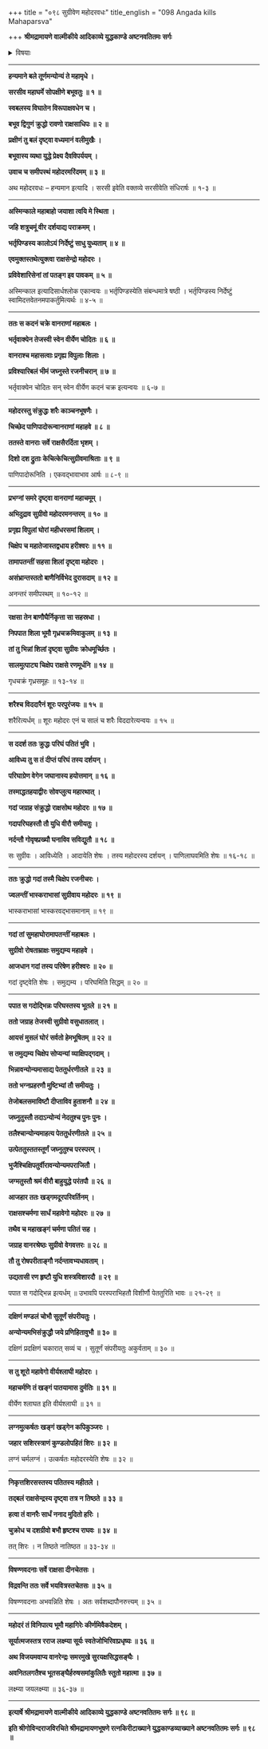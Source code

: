 +++
title = "०९८ सुग्रीवेण महोदरवधः"
title_english = "098 Angada kills Mahaparsva"

+++
**श्रीमद्रामायणे वाल्मीकीये आदिकाव्ये युद्धकाण्डे अष्टनवतितमः सर्गः**


<details><summary>विषयाः</summary>

सुग्रीवेण महोदरवधः ॥ १ ॥

</details>


****

**हन्यमाने बले तूर्णमन्योन्यं ते महामृधे ।**

**सरसीव महाघर्मे सोपक्षीणे बभूवतुः ॥ १ ॥**

**स्वबलस्य विघातेन विरूपाक्षवधेन च ।**

**बभूव द्विगुणं क्रुद्धो रावणो राक्षसाधिपः ॥ २ ॥**

**प्रक्षीणं तु बलं दृष्ट्वा वध्यमानं वलीमुखैः ।**

**बभूवास्य व्यथा युद्धे प्रेक्ष्य दैवविपर्ययम् ।**

**उवाच च समीपस्थं महोदरमरिंदमम् ॥ ३ ॥**

अथ महोदरवधः – हन्यमान इत्यादि । सरसी इवेति वक्तव्ये सरसीवेति संधिरार्षः ॥ १-३ ॥

****

**अस्मिन्काले महाबाहो जयाशा त्वयि मे स्थिता ।**

**जहि शत्रुचमूं वीर दर्शयाद्य पराक्रमम् ।**

**भर्तृपिण्डस्य कालोऽयं निर्देष्टुं साधु युध्यताम् ॥ ४ ॥**

**एवमुक्तस्तथेत्युक्त्वा राक्षसेन्द्रो महोदरः ।**

**प्रविवेशारिसेनां तां पतङ्ग इव पावकम् ॥ ५ ॥**

अस्मिन्काल इत्यादिसार्धश्लोक एकान्वयः ॥ भर्तृपिण्डस्येति संबन्धमात्रे षष्ठी । भर्तृपिण्डस्य निर्देष्टुं स्वामिदत्तवेतनमपाकर्तुमित्यर्थः ॥ ४-५ ॥

****

**ततः स कदनं चक्रे वानराणां महाबलः ।**

**भर्तृवाक्येन तेजस्वी स्वेन वीर्येण चोदितः ॥ ६ ॥**

**वानराश्च महासत्वाः प्रगृह्य विपुलाः शिलाः ।**

**प्रविश्यारिबलं भीमं जघ्नुस्ते रजनीचरान् ॥ ७ ॥**

भर्तृवाक्येन चोदितः सन् स्वेन वीर्येण कदनं चक्र इत्यन्वयः ॥ ६-७ ॥

****

**महोदरस्तु संक्रुद्धः शरैः काञ्चनभूषणैः ।**

**चिच्छेद पाणिपादोरून्वानराणां महाहवे ॥ ८ ॥**

**ततस्ते वानराः सर्वे राक्षसैरर्दिता भृशम् ।**

**दिशो दश द्रुताः केचित्केचित्सुग्रीवमाश्रिताः ॥ ९ ॥**

पाणिपादोरूनिति । एकवद्भावाभाव आर्षः ॥ ८-९ ॥

****

**प्रभग्नां समरे दृष्ट्वा वानराणां महाचमूम् ।**

**अभिदुद्राव सुग्रीवो महोदरमनन्तरम् ॥ १० ॥**

**प्रगृह्य विपुलां घोरां महीधरसमां शिलाम् ।**

**चिक्षेप च महातेजास्तद्वधाय हरीश्वरः ॥ ११ ॥**

**तामापतन्तीं सहसा शिलां दृष्ट्वा महोदरः ।**

**असंभ्रान्तस्ततो बाणैनिर्विभेद दुरासदाम् ॥ १२ ॥**

अनन्तरं समीपस्थम् ॥ १०-१२ ॥

****

**रक्षसा तेन बाणौघैर्निकृत्ता सा सहस्रधा ।**

**निपपात शिला भूमौ गृध्रचक्रमिवाकुलम् ॥ १३ ॥**

**तां तु भिन्नां शिलां दृष्ट्वा सुग्रीवः क्रोधमूर्च्छितः ।**

**सालमुत्पाट्य चिक्षेप राक्षसे रणमूर्धनि ॥ १४ ॥**

गृधचक्रं गृध्रसमूहः ॥ १३-१४ ॥

****

**शरैश्च विददारैनं शूरः परपुरंजयः ॥ १५ ॥**

शरैरित्यर्धम् ॥ शूरः महोदरः एनं च सालं च शरैः विददारेत्यन्वयः ॥ १५ ॥

****

**स ददर्श ततः क्रुद्धः परिघं पतितं भुवि ।**

**आविध्य तु स तं दीप्तं परिघं तस्य दर्शयन् ।**

**परिघाग्रेण वेगेन जघानास्य हयोत्तमान् ॥ १६ ॥**

**तस्माद्धतहयाद्वीरः सोवप्लुत्य महारथात् ।**

**गदां जग्राह संक्रुद्धो राक्षसोथ महोदरः ॥ १७ ॥**

**गदापरिघहस्तौ तौ युधि वीरौ समीयतुः ।**

**नर्दन्तौ गोवृषप्रख्यौ घनाविव सविद्युतौ ॥ १८ ॥**

सः सुग्रीवः । आविध्येति । आदायेति शेषः । तस्य महोदरस्य दर्शयन् । पाणिलाघवमिति शेषः ॥ १६-१८ ॥

****

**ततः क्रुद्धो गदां तस्मै चिक्षेप रजनीचरः ।**

**ज्वलन्तीं भास्कराभासां सुग्रीवाय महोदरः ॥ १९ ॥**

भास्कराभासां भास्करवद्भासमानाम् ॥ १९ ॥

****

**गदां तां सुमहाघोरामापतन्तीं महाबलः ।**

**सुग्रीवो रोषताम्राक्षः समुद्यम्य महाहवे ।**

**आजधान गदां तस्य परिषेण हरीश्वरः ॥ २० ॥**

गदां दृष्ट्वेति शेषः । समुद्यम्य । परिघमिति सिद्धम् ॥ २० ॥

****

**पपात स गदोद्भिन्नः परिघस्तस्य भूतले ॥ २१ ॥**

**ततो जग्राह तेजस्वी सुग्रीवो वसुधातलात् ।**

**आयसं मुसलं घोरं सर्वतो हेमभूषितम् ॥ २२ ॥**

**स तमुद्यम्य चिक्षेप सोप्यन्यां व्याक्षिपद्गदाम् ।**

**भिन्नावन्योन्यमासाद्य पेततुर्धरणीतले ॥ २३ ॥**

**ततो भग्नप्रहरणौ मुष्टिभ्यां तौ समीयतुः ।**

**तेजोबलसमाविष्टौ दीप्ताविव हुताशनौ ॥ २४ ॥**

**जघ्नुतुस्तौ तदाऽन्योन्यं नेदतुश्च पुनः पुनः ।**

**तलैश्चान्योन्यमाहत्य पेततुर्धरणीतले ॥ २५ ॥**

**उत्पेततुस्ततस्तूर्णं जघ्नुतुश्च परस्परम् ।**

**भुजैश्चिक्षिपतुर्वीरावन्योन्यमपराजितौ ।**

**जग्मतुस्तौ श्रमं वीरौ बाहुयुद्धे परंतपौ ॥ २६ ॥**

**आजहार ततः खड्गमदूरपरिवर्तिनम् ।**

**राक्षसश्चर्मणा सार्धं महावेगो महोदरः ॥ २७ ॥**

**तथैव च महाखङ्गं चर्मणा पतितं सह ।**

**जग्राह वानरश्रेष्ठः सुग्रीवो वेगवत्तरः ॥ २८ ॥**

**तौ तु रोषपरीताङ्गौ नर्दन्तावभ्यधावताम् ।**

**उद्यतासी रण हृष्टौ युधि शस्त्रविशारदौ ॥ २९ ॥**

पपात स गदोद्भिन्न इत्यर्धम् ॥ उभावपि परस्पराभिहतौ विशीर्णौ पेततुरिति भावः ॥ २१-२९ ॥

****

**दक्षिणं मण्डलं चोभौ सुतूर्णं संपरीयतुः ।**

**अन्योन्यमभिसंक्रुद्धौ जये प्रणिहितावुभौ ॥ ३० ॥**

दक्षिणं प्रदक्षिणं चकारात् सव्यं च । सुतूर्णं संपरीयतुः अकुर्वताम् ॥ ३० ॥

****

**स तु शूरो महावेगो वीर्यश्लाघी महोदरः ।**

**महाचर्मणि तं खङ्गं पातयामास दुर्मतिः ॥ ३१ ॥**

वीर्येण श्लाघत इति वीर्यश्लाघी ॥ ३१ ॥

****

**लग्नमुत्कर्षतः खङ्गं खड्गेन कपिकुञ्जरः ।**

**जहार सशिरस्त्राणं कुण्डलोपहितं शिरः ॥ ३२ ॥**

लग्नं चर्मलग्नं । उत्कर्षतः महोदरस्येति शेषः ॥ ३२ ॥

****

**निकृत्तशिरसस्तस्य पतितस्य महीतले ।**

**तद्बलं राक्षसेन्द्रस्य दृष्ट्वा तत्र न तिष्ठते ॥ ३३ ॥**

**हत्वा तं वानरैः सार्धं ननाद मुदितो हरिः ।**

**चुक्रोध च दशग्रीवो बभौ हृष्टश्च राघवः ॥ ३४ ॥**

तत् शिरः । न तिष्ठते नातिष्ठत ॥ ३३-३४ ॥

****

**विषण्णवदनाः सर्वे राक्षसा दीनचेतसः ।**

**विद्रवन्ति ततः सर्वे भयवित्रस्तचेतसः ॥ ३५ ॥**

विषण्णवदनाः अभवन्निति शेषः । अतः सर्वशब्दापौनरुत्त्यम् ॥ ३५ ॥

****

**महोदरं तं विनिपात्य भूमौ महागिरेः कीर्णमिवैकदेशम् ।**

**सूर्यात्मजस्तत्र रराज लक्ष्म्या सूर्यः स्वतेजोभिरिवाप्रधृष्यः ॥ ३६ ॥**

**अथ विजयमवाप्य वानरेन्द्रः समरमुखे सुरयक्षसिद्धसङ्घैः ।**

**अवनितलगतैश्च भूतसङ्घैर्हरुषसमांकुलितैः स्तुतो महात्मा ॥ ३७ ॥**

लक्ष्म्या जयलक्ष्म्या ॥ ३६-३७ ॥

****

**इत्यार्षे श्रीमद्रामायणे वाल्मीकीये आदिकाव्ये युद्धकाण्डे अष्टनवतितमः सर्गः ॥ ९८ ॥**

**इति श्रीगोविन्दराजविरचिते श्रीमद्रामायणभूषणे रत्नकिरीटाख्याने युद्धकाण्डव्याख्याने अष्टनवतितमः सर्गः ॥ ९८ ॥**
